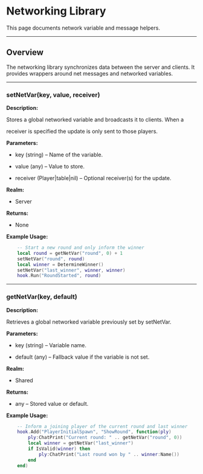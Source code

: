 # Networking Library

This page documents network variable and message helpers.

---

## Overview

The networking library synchronizes data between the server and clients. It provides wrappers around net messages and networked variables.

---

### setNetVar(key, value, receiver)

**Description:**

Stores a global networked variable and broadcasts it to clients. When a

receiver is specified the update is only sent to those players.

**Parameters:**

* key (string) – Name of the variable.


* value (any) – Value to store.


* receiver (Player|table|nil) – Optional receiver(s) for the update.


**Realm:**

* Server


**Returns:**

* None


**Example Usage:**

```lua
    -- Start a new round and only inform the winner
    local round = getNetVar("round", 0) + 1
    setNetVar("round", round)
    local winner = DetermineWinner()
    setNetVar("last_winner", winner, winner)
    hook.Run("RoundStarted", round)
```

---

### getNetVar(key, default)

**Description:**

Retrieves a global networked variable previously set by setNetVar.

**Parameters:**

* key (string) – Variable name.


* default (any) – Fallback value if the variable is not set.


**Realm:**

* Shared


**Returns:**

* any – Stored value or default.


**Example Usage:**

```lua
    -- Inform a joining player of the current round and last winner
    hook.Add("PlayerInitialSpawn", "ShowRound", function(ply)
        ply:ChatPrint("Current round: " .. getNetVar("round", 0))
        local winner = getNetVar("last_winner")
        if IsValid(winner) then
            ply:ChatPrint("Last round won by " .. winner:Name())
        end
    end)
```
